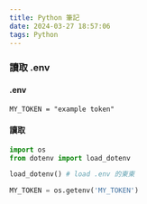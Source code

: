 ```yaml
---
title: Python 筆記
date: 2024-03-27 18:57:06
tags: Python
---
```


### 讀取 .env

#### .env
```shell
MY_TOKEN = "example token"
```

#### 讀取
```python
import os
from dotenv import load_dotenv

load_dotenv() # load .env 的東東

MY_TOKEN = os.getenv('MY_TOKEN')

```


